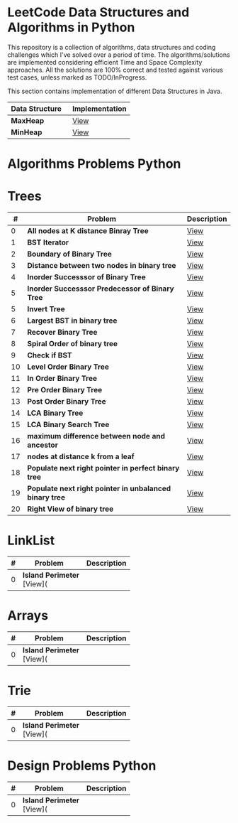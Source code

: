 # LeetCode Data Structures and Algorithms in Python

This repository is a collection of algorithms, data structures and coding challenges which I've solved over a period of time. The algorithms/solutions are implemented considering efficient Time and Space Complexity approaches. All the solutions are 100% correct and tested against various test cases, unless marked as TODO/InProgress.


This section contains implementation of different Data Structures in Java.

| Data Structure   | Implementation |
|------------------------------------------------------------|-----------------------------------------------------------------------------------------------------|
| <b>MaxHeap</b>| [View](https://github.com/Pythonyte/Data-Structure-Algorithms-Python/blob/master/ADT/MaxHeap.py)|
| <b>MinHeap</b>| [View](https://github.com/Pythonyte/Data-Structure-Algorithms-Python/blob/master/ADT/MinHeap.py)|

# Algorithms Problems Python

# Trees
| # | Problem   | Description |
|---|--------------------------------------------------------|-----------------------------------------------------------------------------------------------------|
| 0 | <b>All nodes at K distance Binray Tree</b> | [View](https://github.com/Pythonyte/lc/blob/master/all-nodes-distance-k-in-binary-tree)
| 1 | <b>BST Iterator</b> | [View](https://github.com/Pythonyte/lc/blob/master/binary-search-tree-iterator)
| 2 | <b>Boundary of Binary Tree</b> | [View](https://github.com/Pythonyte/lc/blob/master/boundary-of-binary-tree)
| 3 | <b>Distance between two nodes in binary tree</b> | [View](https://github.com/Pythonyte/lc/blob/master/find-distance-between-two-nodes-of-a-binary-tree)
| 4 | <b>Inorder Successsor of Binary Tree</b> | [View](https://github.com/Pythonyte/lc/blob/master/inorder-successor-binary-tree)
| 5 | <b>Inorder Successsor Predecessor of Binary Tree</b> | [View](https://github.com/Pythonyte/lc/blob/master/inorder-successor-predecssor-binary-tree)
| 5 | <b>Invert Tree</b> | [View](https://github.com/Pythonyte/lc/blob/master/invertTreeRecursive)
| 6 | <b>Largest BST in binary tree</b> | [View](https://github.com/Pythonyte/lc/blob/master/largestBSTSubtree)
| 7 | <b>Recover Binary Tree</b> | [View](https://github.com/Pythonyte/lc/blob/master/recoverTree)
| 8 | <b>Spiral Order of binary tree</b> | [View](https://github.com/Pythonyte/lc/blob/master/spiral_order_binary_tree)
| 9 | <b>Check if BST</b> | [View](https://github.com/Pythonyte/lc/blob/master/validate-binary-search-tree)
| 10 | <b>Level Order Binary Tree</b> | [View](https://github.com/Pythonyte/lc/blob/master/binary-tree-level-order)
| 11 | <b>In Order Binary Tree</b> | [View](https://github.com/Pythonyte/lc/blob/master/binary-tree-inorder-traversal)
| 12 | <b>Pre Order Binary Tree</b> | [View](https://github.com/Pythonyte/lc/blob/master/binary-tree-preorder-traversal)
| 13 | <b>Post Order Binary Tree</b> | [View](https://github.com/Pythonyte/lc/blob/master/binary-tree-postorder-traversal)
| 14 | <b>LCA Binary Tree</b> | [View](https://github.com/Pythonyte/lc/blob/master/lowest-common-ancestor-of-a-binary-tree)
| 15 | <b>LCA Binary Search Tree</b> | [View](https://github.com/Pythonyte/lc/blob/master/lowestCommonAncestorBST)
| 16 | <b>maximum difference between node and ancestor</b> | [View](https://github.com/Pythonyte/lc/blob/master/maxAncestorDiff)
| 17 | <b>nodes at distance k from a leaf</b> | [View](https://github.com/Pythonyte/lc/blob/master/print-nodes-distance-k-leaf-node)
| 18 | <b>Populate next right pointer in perfect binary tree</b> | [View](https://github.com/Pythonyte/lc/blob/master/populating-next-right-pointers-in-each-node)
| 19 | <b>Populate next right pointer in unbalanced binary tree</b> | [View](https://github.com/Pythonyte/lc/blob/master/populating-next-right-pointers-in-each-node-ii)
| 20 | <b>Right View of binary tree</b> | [View](https://github.com/Pythonyte/lc/blob/master/rightSideView)


# LinkList
| # | Problem   | Description |
|---|--------------------------------------------------------|-----------------------------------------------------------------------------------------------------|
| 0 | <b>Island Perimeter</b>  <br>             [View](

# Arrays
| # | Problem   | Description |
|---|--------------------------------------------------------|-----------------------------------------------------------------------------------------------------|
| 0 | <b>Island Perimeter</b>  <br>             [View](

# Trie
| # | Problem   | Description |
|---|--------------------------------------------------------|-----------------------------------------------------------------------------------------------------|
| 0 | <b>Island Perimeter</b>  <br>             [View](

# Design Problems Python

| # | Problem   | Description |
|---|--------------------------------------------------------|-----------------------------------------------------------------------------------------------------|
| 0 | <b>Island Perimeter</b>  <br>             [View](
